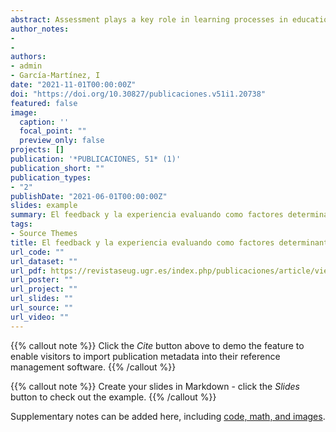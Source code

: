 ```yaml
---
abstract: Assessment plays a key role in learning processes in educational environments. Thus, active evaluations, such as self-evaluation, are being used increasingly frequently as a supplement to traditional evaluations due to their proven formative value. The present study analyzes the impact of the evaluations made by the students on the experience acquired by these students when they are subjected to evaluation situations and when they receive feedback from the teacher on these evaluations. To this end, two natural class groups carried out evaluations of the work done by other groups and of their own work. The difference between the groups was that one group received feedback from the teacher after the assessment and the other group did not. The results were analyzed to determine the groups’ accuracy in evaluating their peers and themselves with respect to the teacher’s evaluation. The data showed that both groups improved the accuracy of the evaluations throughout the sessions, with a significantly greater improvement for the group that received feedback. These results highlight the importance of evaluation in the learning process and the need to provide students with feedback on their evaluation.
author_notes:
- 
- 
authors:
- admin
- García-Martínez, I
date: "2021-11-01T00:00:00Z"
doi: "https://doi.org/10.30827/publicaciones.v51i1.20738"
featured: false
image:
  caption: '' 
  focal_point: ""
  preview_only: false
projects: []
publication: '*PUBLICACIONES, 51* (1)'
publication_short: ""
publication_types:
- "2"
publishDate: "2021-06-01T00:00:00Z"
slides: example
summary: El feedback y la experiencia evaluando como factores determinantes en la autorregulación de los estudiantes.
tags:
- Source Themes
title: El feedback y la experiencia evaluando como factores determinantes en la autorregulación de los estudiantes
url_code: ""
url_dataset: ""
url_pdf: https://revistaseug.ugr.es/index.php/publicaciones/article/view/20738/21169
url_poster: ""
url_project: ""
url_slides: ""
url_source: ""
url_video: ""
---
```



{{% callout note %}}
Click the *Cite* button above to demo the feature to enable visitors to import publication metadata into their reference management software.
{{% /callout %}}

{{% callout note %}}
Create your slides in Markdown - click the *Slides* button to check out the example.
{{% /callout %}}

Supplementary notes can be added here, including [code, math, and images](https://wowchemy.com/docs/writing-markdown-latex/).
